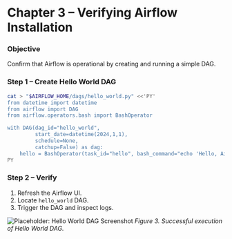 # Chapter 3 – Verifying Airflow Installation

### Objective
Confirm that Airflow is operational by creating and running a simple DAG.

### Step 1 – Create Hello World DAG
```bash
cat > "$AIRFLOW_HOME/dags/hello_world.py" <<'PY'
from datetime import datetime
from airflow import DAG
from airflow.operators.bash import BashOperator

with DAG(dag_id="hello_world",
         start_date=datetime(2024,1,1),
         schedule=None,
         catchup=False) as dag:
    hello = BashOperator(task_id="hello", bash_command="echo 'Hello, Airflow!'")
PY
```

### Step 2 – Verify
1. Refresh the Airflow UI.
2. Locate `hello_world` DAG.
3. Trigger the DAG and inspect logs.

![Placeholder: Hello World DAG Screenshot](../assets/fig3_hello_dag.png)
*Figure 3. Successful execution of Hello World DAG.*
